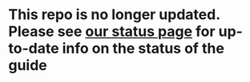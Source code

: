 # This repo is no longer updated. Please see [our status page](https://nzxmltv.statuspage.io) for up-to-date info on the status of the guide
